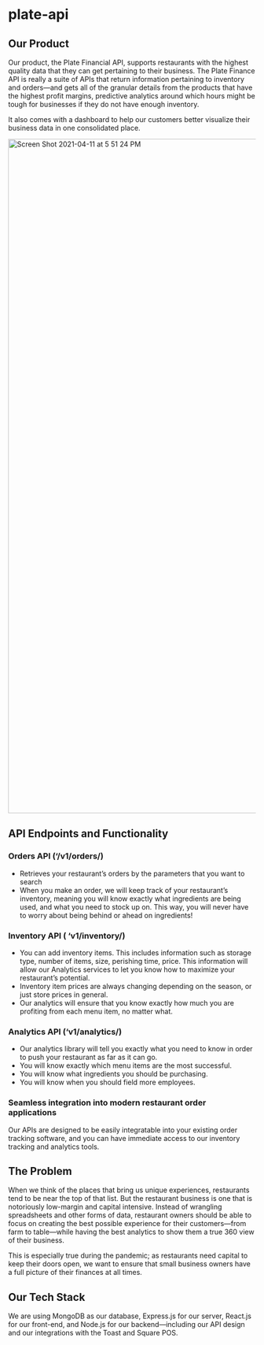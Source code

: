 # plate-api

## Our Product

Our product, the Plate Financial API, supports restaurants with the highest quality data that they can get pertaining to their business. The Plate Finance API is really a suite of APIs that return information pertaining to inventory and orders—and gets all of the granular details from the products that have the highest profit margins, predictive analytics around which hours might be tough for businesses if they do not have enough inventory.

It also comes with a dashboard to help our customers better visualize their business data in one consolidated place.

<img width="1370" alt="Screen Shot 2021-04-11 at 5 51 24 PM" src="https://user-images.githubusercontent.com/27901581/114324220-98b7ac00-9aee-11eb-84fd-30cd998bf7a2.png">

## API Endpoints and Functionality

### Orders API (‘/v1/orders/)
* Retrieves your restaurant’s orders by the parameters that you want to search
* When you make an order, we will keep track of your restaurant’s inventory, meaning you will know exactly what ingredients are being used, and what you need to stock up on. This way, you will never have to worry about being behind or ahead on ingredients!

### Inventory API ( ‘v1/inventory/)
* You can add inventory items. This includes information such as storage type, number of items, size, perishing time, price. This information will allow our Analytics services to let you know how to maximize your restaurant’s potential.
* Inventory item prices are always changing depending on the season, or just store prices in general. 
* Our analytics will ensure that you know exactly how much you are profiting from each menu item, no matter what.

### Analytics API (‘v1/analytics/)
* Our analytics library will tell you exactly what you need to know in order to push your restaurant as far as it can go.
* You will know exactly which menu items are the most successful.
* You will know what ingredients you should be purchasing.
* You will know when you should field more employees.

### Seamless integration into modern restaurant order applications
Our APIs are designed to be easily integratable into your existing order tracking software, and you can have immediate access to our inventory tracking and analytics tools.

## The Problem

When we think of the places that bring us unique experiences, restaurants tend to be near the top of that list. But the restaurant business is one that is notoriously low-margin and capital intensive. Instead of wrangling spreadsheets and other forms of data, restaurant owners should be able to focus on creating the best possible experience for their customers—from farm to table—while having the best analytics to show them a true 360 view of their business.

This is especially true during the pandemic; as restaurants need capital to keep their doors open, we want to ensure that small business owners have a full picture of their finances at all times.

## Our Tech Stack

We are using MongoDB as our database, Express.js for our server, React.js for our front-end, and Node.js for our backend—including our API design and our integrations with the Toast and Square POS.
